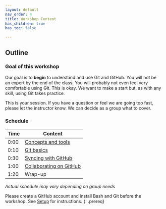 ```yaml
---
layout: default
nav_order: 4
title: Workshop Content
has_children: true
has_toc: false

---
```


## Outline

### Goal of this workshop

Our goal is to **begin** to understand and use Git and GitHub. You will not be an expert by the end of the class. You will probably not even feel very comfortable using Git. This is okay. We want to make a start but, as with any skill, using Git takes practice.

This is your session. If you have a question or feel we are going too fast, please let the instructor know. We can decide as a group what to cover.

### Schedule

| Time | Content 
| --- | --- 
| 0:00 | [Concepts and tools](01_what_is_git.md)
| 0:10 | [Git basics](02_getting_started.md)
| 0:30 | [Syncing with GitHub](03_sync.md)
| 1:00 | [Collaborating on GitHub](04_collab.md)
| 1:20 | Wrap-up

_Actual schedule may vary depending on group needs_



Please create a GitHub account and install Bash and Git before the workshop. See [Setup](../index.md) for instructions.
{: .prereq}
